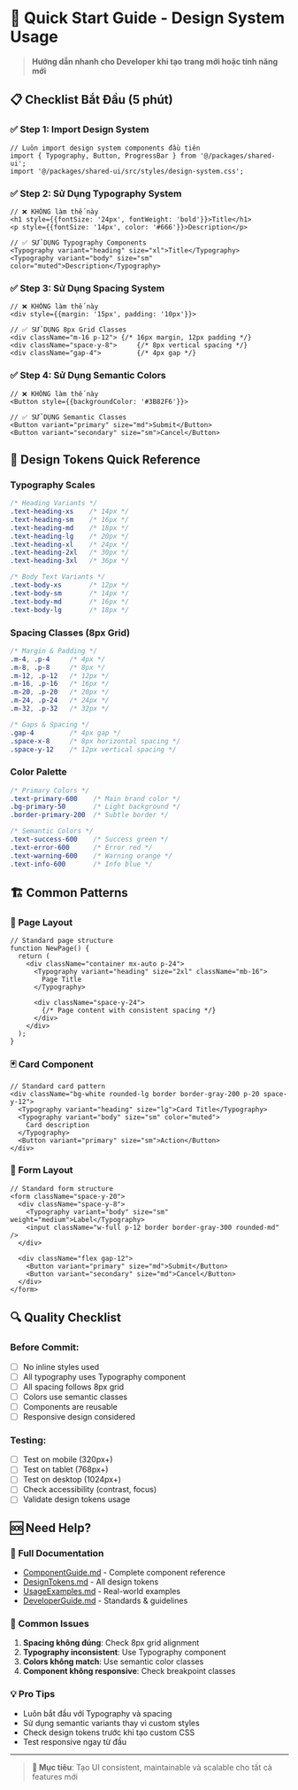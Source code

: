 # 🚀 Quick Start Guide - Design System Usage

> **Hướng dẫn nhanh cho Developer khi tạo trang mới hoặc tính năng mới**

## 📋 Checklist Bắt Đầu (5 phút)

### ✅ Step 1: Import Design System
```tsx
// Luôn import design system components đầu tiên
import { Typography, Button, ProgressBar } from '@/packages/shared-ui';
import '@/packages/shared-ui/src/styles/design-system.css';
```

### ✅ Step 2: Sử Dụng Typography System
```tsx
// ❌ KHÔNG làm thế này
<h1 style={{fontSize: '24px', fontWeight: 'bold'}}>Title</h1>
<p style={{fontSize: '14px', color: '#666'}}>Description</p>

// ✅ SỬ DỤNG Typography Components
<Typography variant="heading" size="xl">Title</Typography>
<Typography variant="body" size="sm" color="muted">Description</Typography>
```

### ✅ Step 3: Sử Dụng Spacing System
```tsx
// ❌ KHÔNG làm thế này
<div style={{margin: '15px', padding: '10px'}}>

// ✅ SỬ DỤNG 8px Grid Classes
<div className="m-16 p-12"> {/* 16px margin, 12px padding */}
<div className="space-y-8">     {/* 8px vertical spacing */}
<div className="gap-4">         {/* 4px gap */}
```

### ✅ Step 4: Sử Dụng Semantic Colors
```tsx
// ❌ KHÔNG làm thế này
<Button style={{backgroundColor: '#3B82F6'}}>

// ✅ SỬ DỤNG Semantic Classes
<Button variant="primary" size="md">Submit</Button>
<Button variant="secondary" size="sm">Cancel</Button>
```

## 🎨 Design Tokens Quick Reference

### Typography Scales
```css
/* Heading Variants */
.text-heading-xs    /* 14px */
.text-heading-sm    /* 16px */
.text-heading-md    /* 18px */
.text-heading-lg    /* 20px */
.text-heading-xl    /* 24px */
.text-heading-2xl   /* 30px */
.text-heading-3xl   /* 36px */

/* Body Text Variants */
.text-body-xs       /* 12px */
.text-body-sm       /* 14px */
.text-body-md       /* 16px */
.text-body-lg       /* 18px */
```

### Spacing Classes (8px Grid)
```css
/* Margin & Padding */
.m-4, .p-4     /* 4px */
.m-8, .p-8     /* 8px */
.m-12, .p-12   /* 12px */
.m-16, .p-16   /* 16px */
.m-20, .p-20   /* 20px */
.m-24, .p-24   /* 24px */
.m-32, .p-32   /* 32px */

/* Gaps & Spacing */
.gap-4         /* 4px gap */
.space-x-8     /* 8px horizontal spacing */
.space-y-12    /* 12px vertical spacing */
```

### Color Palette
```css
/* Primary Colors */
.text-primary-600    /* Main brand color */
.bg-primary-50       /* Light background */
.border-primary-200  /* Subtle border */

/* Semantic Colors */
.text-success-600    /* Success green */
.text-error-600      /* Error red */
.text-warning-600    /* Warning orange */
.text-info-600       /* Info blue */
```

## 🏗️ Common Patterns

### 📄 Page Layout
```tsx
// Standard page structure
function NewPage() {
  return (
    <div className="container mx-auto p-24">
      <Typography variant="heading" size="2xl" className="mb-16">
        Page Title
      </Typography>
      
      <div className="space-y-24">
        {/* Page content with consistent spacing */}
      </div>
    </div>
  );
}
```

### 🃏 Card Component
```tsx
// Standard card pattern
<div className="bg-white rounded-lg border border-gray-200 p-20 space-y-12">
  <Typography variant="heading" size="lg">Card Title</Typography>
  <Typography variant="body" size="sm" color="muted">
    Card description
  </Typography>
  <Button variant="primary" size="sm">Action</Button>
</div>
```

### 📝 Form Layout
```tsx
// Standard form structure
<form className="space-y-20">
  <div className="space-y-8">
    <Typography variant="body" size="sm" weight="medium">Label</Typography>
    <input className="w-full p-12 border border-gray-300 rounded-md" />
  </div>
  
  <div className="flex gap-12">
    <Button variant="primary" size="md">Submit</Button>
    <Button variant="secondary" size="md">Cancel</Button>
  </div>
</form>
```

## 🔍 Quality Checklist

### Before Commit:
- [ ] No inline styles used
- [ ] All typography uses Typography component
- [ ] All spacing follows 8px grid
- [ ] Colors use semantic classes
- [ ] Components are reusable
- [ ] Responsive design considered

### Testing:
- [ ] Test on mobile (320px+)
- [ ] Test on tablet (768px+)
- [ ] Test on desktop (1024px+)
- [ ] Check accessibility (contrast, focus)
- [ ] Validate design tokens usage

## 🆘 Need Help?

### 📖 Full Documentation
- [ComponentGuide.md](./ComponentGuide.md) - Complete component reference
- [DesignTokens.md](./DesignTokens.md) - All design tokens
- [UsageExamples.md](./UsageExamples.md) - Real-world examples
- [DeveloperGuide.md](./DeveloperGuide.md) - Standards & guidelines

### 🤝 Common Issues
1. **Spacing không đúng**: Check 8px grid alignment
2. **Typography inconsistent**: Use Typography component
3. **Colors không match**: Use semantic color classes
4. **Component không responsive**: Check breakpoint classes

### 💡 Pro Tips
- Luôn bắt đầu với Typography và spacing
- Sử dụng semantic variants thay vì custom styles
- Check design tokens trước khi tạo custom CSS
- Test responsive ngay từ đầu

---

> **🎯 Mục tiêu**: Tạo UI consistent, maintainable và scalable cho tất cả features mới
